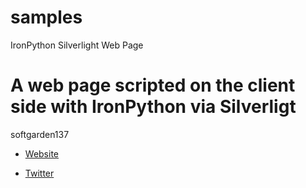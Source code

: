 samples
=======
IronPython Silverlight Web Page

A web page scripted on the client side with IronPython via Silverligt
==========
softgarden137

- [Website](http://blog.goo.ne.jp/softgarden137)

- [Twitter](http://twitter.com/FutureWidgetLab)
